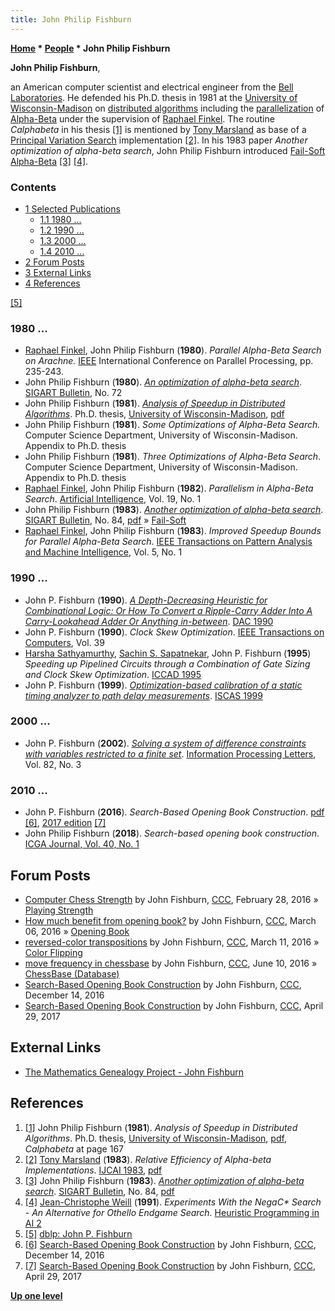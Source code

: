 ```yaml
---
title: John Philip Fishburn
---
```

**[Home](Home "Home") \* [People](People "People") \* John Philip Fishburn**


**John Philip Fishburn**,  

an American computer scientist and electrical engineer from the [Bell Laboratories](Bell_Laboratories "Bell Laboratories"). He defended his Ph.D. thesis in 1981 at the [University of Wisconsin-Madison](https://en.wikipedia.org/wiki/University_of_Wisconsin-Madison) on [distributed algorithms](https://en.wikipedia.org/wiki/Distributed_algorithm) including the [parallelization](Parallel_Search "Parallel Search") of [Alpha-Beta](Alpha-Beta "Alpha-Beta") under the supervision of [Raphael Finkel](Raphael_Finkel "Raphael Finkel"). The routine *Calphabeta* in his thesis <a id="cite-note-1" href="#cite-ref-1">[1]</a> is mentioned by [Tony Marsland](Tony_Marsland "Tony Marsland") as base of a [Principal Variation Search](Principal_Variation_Search "Principal Variation Search") implementation <a id="cite-note-2" href="#cite-ref-2">[2]</a>. In his 1983 paper *Another optimization of alpha-beta search*, John Philip Fishburn introduced [Fail-Soft](Fail-Soft "Fail-Soft") [Alpha-Beta](Alpha-Beta "Alpha-Beta") <a id="cite-note-3" href="#cite-ref-3">[3]</a> <a id="cite-note-4" href="#cite-ref-4">[4]</a>.



### Contents


* [1 Selected Publications](#selected-publications)
	+ [1.1 1980 ...](#1980-...)
	+ [1.2 1990 ...](#1990-...)
	+ [1.3 2000 ...](#2000-...)
	+ [1.4 2010 ...](#2010-...)
* [2 Forum Posts](#forum-posts)
* [3 External Links](#external-links)
* [4 References](#references)






<a id="cite-note-5" href="#cite-ref-5">[5]</a>



### 1980 ...


* [Raphael Finkel](Raphael_Finkel "Raphael Finkel"), John Philip Fishburn (**1980**). *Parallel Alpha-Beta Search on Arachne.* [IEEE](IEEE "IEEE") International Conference on Parallel Processing, pp. 235-243.
* John Philip Fishburn (**1980**). *[An optimization of alpha-beta search](http://portal.acm.org/citation.cfm?id=1056450&dl=ACM&coll=DL&CFID=26266656&CFTOKEN=86225814)*. [SIGART Bulletin](ACM#SIG "ACM"), No. 72
* John Philip Fishburn (**1981**). *[Analysis of Speedup in Distributed Algorithms](http://portal.acm.org/citation.cfm?id=909940&coll=DL&dl=GUIDE&CFID=26266656&CFTOKEN=86225814)*. Ph.D. thesis, [University of Wisconsin-Madison](https://en.wikipedia.org/wiki/University_of_Wisconsin-Madison), [pdf](http://www.cs.wisc.edu/techreports/1981/TR431.pdf)
* John Philip Fishburn (**1981**). *Some Optimizations of Alpha-Beta Search.* Computer Science Department, University of Wisconsin-Madison. Appendix to Ph.D. thesis
* John Philip Fishburn (**1981**). *Three Optimizations of Alpha-Beta Search*. Computer Science Department, University of Wisconsin-Madison. Appendix to Ph.D. thesis
* [Raphael Finkel](Raphael_Finkel "Raphael Finkel"), John Philip Fishburn (**1982**). *Parallelism in Alpha-Beta Search*. [Artificial Intelligence](https://en.wikipedia.org/wiki/Artificial_Intelligence_%28journal%29), Vol. 19, No. 1
* John Philip Fishburn (**1983**). *[Another optimization of alpha-beta search](http://portal.acm.org/citation.cfm?id=1056623.1056628&coll=DL&dl=GUIDE&CFID=26266656&CFTOKEN=86225814)*. [SIGART Bulletin](ACM#SIG "ACM"), No. 84, [pdf](https://drive.google.com/file/d/0B2pvWWlf39g-cjJpZkc1cDhfbkk/view) » [Fail-Soft](Fail-Soft "Fail-Soft")
* [Raphael Finkel](Raphael_Finkel "Raphael Finkel"), John Philip Fishburn (**1983**). *Improved Speedup Bounds for Parallel Alpha-Beta Search*. [IEEE Transactions on Pattern Analysis and Machine Intelligence](IEEE#TPAMI "IEEE"), Vol. 5, No. 1


### 1990 ...


* John P. Fishburn (**1990**). *[A Depth-Decreasing Heuristic for Combinational Logic: Or How To Convert a Ripple-Carry Adder Into A Carry-Lookahead Adder Or Anything in-between](https://www.semanticscholar.org/paper/A-Depth-Decreasing-Heuristic-for-Combinational-Or-a-Fishburn/3fc16ca5e4588a5150391305a43cdc914b3d206d)*. [DAC 1990](http://dblp.uni-trier.de/db/conf/dac/dac90.html)
* John P. Fishburn (**1990**). *Clock Skew Optimization*. [IEEE Transactions on Computers](IEEE#TOC "IEEE"), Vol. 39
* [Harsha Sathyamurthy](http://www.ece.umn.edu/~sachin/grad/grad.html), [Sachin S. Sapatnekar](http://www.ece.umn.edu/~sachin/index.html), John P. Fishburn (**1995**) *Speeding up Pipelined Circuits through a Combination of Gate Sizing and Clock Skew Optimization*. [ICCAD 1995](http://dblp.uni-trier.de/db/conf/iccad/iccad1995.html)
* John P. Fishburn (**1999**). *[Optimization-based calibration of a static timing analyzer to path delay measurements](https://ieeexplore.ieee.org/document/780126/)*. [ISCAS 1999](http://dblp.uni-trier.de/db/conf/iscas/iscas1999-6.html)


### 2000 ...


* John P. Fishburn (**2002**). *[Solving a system of difference constraints with variables restricted to a finite set](https://www.sciencedirect.com/science/article/pii/S0020019001002678)*. [Information Processing Letters](https://en.wikipedia.org/wiki/Information_Processing_Letters), Vol. 82, No. 3


### 2010 ...


* John P. Fishburn (**2016**). *Search-Based Opening Book Construction*. [pdf](https://drive.google.com/file/d/0B2pvWWlf39g-NWN0OUpkRE0tem8/view) <a id="cite-note-6" href="#cite-ref-6">[6]</a>, [2017 edition](https://drive.google.com/file/d/0B2pvWWlf39g-Z2ZmbHhtWTUwZFE/view) <a id="cite-note-7" href="#cite-ref-7">[7]</a>
* John Philip Fishburn (**2018**). *Search-based opening book construction*. [ICGA Journal, Vol. 40, No. 1](ICGA_Journal#40_1 "ICGA Journal")


## Forum Posts


* [Computer Chess Strength](http://www.talkchess.com/forum/viewtopic.php?p=661996) by John Fishburn, [CCC](CCC "CCC"), February 28, 2016 » [Playing Strength](Playing_Strength "Playing Strength")
* [How much benefit from opening book?](http://www.talkchess.com/forum/viewtopic.php?p=662580) by John Fishburn, [CCC](CCC "CCC"), March 06, 2016 » [Opening Book](Opening_Book "Opening Book")
* [reversed-color transpositions](http://www.talkchess.com/forum/viewtopic.php?p=663148) by John Fishburn, [CCC](CCC "CCC"), March 11, 2016 » [Color Flipping](Color_Flipping "Color Flipping")
* [move frequency in chessbase](http://www.talkchess.com/forum/viewtopic.php?p=674910) by John Fishburn, [CCC](CCC "CCC"), June 10, 2016 » [ChessBase (Database)](ChessBase_(Database) "ChessBase (Database)")
* [Search-Based Opening Book Construction](http://www.talkchess.com/forum/viewtopic.php?p=698871) by John Fishburn, [CCC](CCC "CCC"), December 14, 2016
* [Search-Based Opening Book Construction](http://www.talkchess.com/forum/viewtopic.php?t=63862) by John Fishburn, [CCC](CCC "CCC"), April 29, 2017


## External Links


* [The Mathematics Genealogy Project - John Fishburn](http://genealogy.math.ndsu.nodak.edu/id.php?id=82417)


## References


1. <a id="cite-ref-1" href="#cite-note-1">[1]</a> John Philip Fishburn (**1981**). *Analysis of Speedup in Distributed Algorithms*. Ph.D. thesis, [University of Wisconsin-Madison](https://en.wikipedia.org/wiki/University_of_Wisconsin-Madison), [pdf](http://www.cs.wisc.edu/techreports/1981/TR431.pdf), *Calphabeta* at page 167
2. <a id="cite-ref-2" href="#cite-note-2">[2]</a> [Tony Marsland](Tony_Marsland "Tony Marsland") (**1983**). *Relative Efficiency of Alpha-beta Implementations*. [IJCAI 1983](Conferences#IJCAI1983 "Conferences"), [pdf](http://webdocs.cs.ualberta.ca/~tony/OldPapers/IJCAI-83.pdf)
3. <a id="cite-ref-3" href="#cite-note-3">[3]</a> John Philip Fishburn (**1983**). *[Another optimization of alpha-beta search](http://portal.acm.org/citation.cfm?id=1056623.1056628&coll=DL&dl=GUIDE&CFID=26266656&CFTOKEN=86225814)*. [SIGART Bulletin](ACM#SIG "ACM"), No. 84, [pdf](https://drive.google.com/file/d/0B2pvWWlf39g-cjJpZkc1cDhfbkk/view)
4. <a id="cite-ref-4" href="#cite-note-4">[4]</a> [Jean-Christophe Weill](Jean-Christophe_Weill "Jean-Christophe Weill") (**1991**). *Experiments With the NegaC\* Search - An Alternative for Othello Endgame Search.* [Heuristic Programming in AI 2](2nd_Computer_Olympiad#Workshop "2nd Computer Olympiad")
5. <a id="cite-ref-5" href="#cite-note-5">[5]</a> [dblp: John P. Fishburn](http://www.informatik.uni-trier.de/~ley/db/indices/a-tree/f/Fishburn:John_P=.html)
6. <a id="cite-ref-6" href="#cite-note-6">[6]</a> [Search-Based Opening Book Construction](http://www.talkchess.com/forum/viewtopic.php?p=698871) by John Fishburn, [CCC](CCC "CCC"), December 14, 2016
7. <a id="cite-ref-7" href="#cite-note-7">[7]</a> [Search-Based Opening Book Construction](http://www.talkchess.com/forum/viewtopic.php?t=63862) by John Fishburn, [CCC](CCC "CCC"), April 29, 2017

**[Up one level](People "People")**







 
